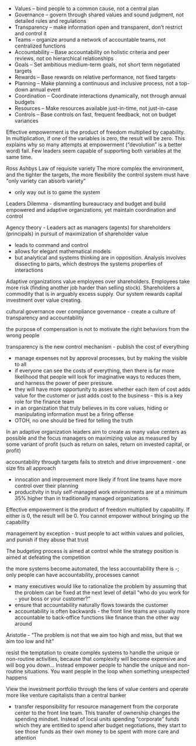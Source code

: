 * Values – bind people to a common cause, not a central plan
* Governance – govern through shared values and sound judgment, not detailed rules and regulations
* Transparency – make information open and transparent, don’t restrict and control it
* Teams – organize around a network of accountable teams, not centralized functions
* Accountability – Base accountability on holistic criteria and peer reviews, not on hierarchical relationships
* Goals – Set ambitious medium-term goals, not short term negotiated targets
* Rewards – Base rewards on relative performance, not fixed targets
* Planning – Make planning a continuous and inclusive process, not a top-down annual event
* Coordination – Coordinate interactions dynamically, not through annual budgets
* Resources – Make resources available just-in-time, not just-in-case
* Controls – Base controls on fast, frequent feedback, not on budget variances

Effective empowerment is the product of freedom multiplied by capability. In multiplication, if one of the variables is zero, the result will be zero. This explains why so many attempts at empowerment (“devolution” is a better word) fail. Few leaders seem capable of supporting both variables at the same time.

Ross Ashbys Law of requisite variety
The more complex the environment,  and the tighter the targets, the more flexibility the control system must have "only variety can absorb variety"
- only way out is to game the system

Leaders Dilemma - dismantling bureaucracy and budget and build empowered and adaptive organizations, yet maintain coordination and control

Agency theory - Leaders act as managers (agents) for shareholders (principals) in pursuit of maximization of shareholder value
- leads to command and control
- allows for elegant mathematical models
- but analytical and systems thinking are in opposition.  Analysis involves dissecting to parts, which destroys the systems properties of interactions

Adaptive organizations value employees over shareholders.  Employees take more risk (finding another job harder than selling stock).  Shareholders a commodity that is in arguably excess supply.  Our system rewards capital investment over value creating.

cultural governance over compliance governance - create a culture of transparency and accountability

the purpose of compensation is not to motivate the right behaviors from the wrong people

transparency is the new control mechanism - publish the cost of everything
- manage expenses not by approval processes, but by making the visible to all
- if everyone can see the costs of everything, then there is far more likelihood that people will look for imaginative ways to reduces them, and harness the power of peer pressure.  
- they will have more opportunity to asses whether each item of cost adds value for the customer or just adds cost to the business - this is a key role for the finance team
- in an organization that truly believes in its core values, hiding or manipulating information must be a firing offense
 - OTOH, no one should be fired for telling the truth


In an adaptive organization leaders aim to create as many value centers as possible and the focus managers on maximizing value as measured by some variant of profit (such as return on sales, return on invested capital, or profit)

accountability through targets fails to stretch and drive improvement - one size fits all approach
- innocation and improvement more likely if front line teams have more control over their planning
- producitvity in truly self-managed work environments are at a minimum 35% higher than in traditionally managed organizations

Effective empowerment is the product of freedom multiplied by capability.  If either is 0, the result will be 0.  You cannot empower without bringing up the capability

management by exception - trust people to act within values and policies, and punish if they abuse that trust

The budgeting process is aimed at control while the strategy position is aimed at defeating the competition

the more systems become automated, the less accountability there is
-; only people can have accountability, processes cannot
- many executives would like to rationalize the problem by assuming that the problem can be fixed at the next level of detail
“who do you work for - your boss or your customer?”
- ensure that accountability naturally flows towards the customer
- accountability is often backwards - the front line teams are usually more accountable to back-office functions like finance than the other way around

Aristotle - “The problem is not that we aim too high and miss, but that we aim too low and hit”

resist the temptation to create complex systems to handle the unique or non-routine activities, because that complexity will become expensive and will bog you down… Instead empower people to handle the unique and non-routine situations.  You want people in the loop when something unexpected happens

View the investment portfolio through the lens of value centers and operate more like venture capitalists than a central banker
- transfer responsibility for resource management from the corporate center to the front line team.  This transfer of ownership changes the spending mindset. Instead of local units spending “corporate” funds which they are entitled to spend after budget negotiations, they start to see those funds as their own money to be spent with more care and attention

